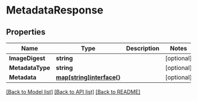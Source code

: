 # MetadataResponse

## Properties
Name | Type | Description | Notes
------------ | ------------- | ------------- | -------------
**ImageDigest** | **string** |  | [optional] 
**MetadataType** | **string** |  | [optional] 
**Metadata** | [**map[string]interface{}**](.md) |  | [optional] 

[[Back to Model list]](../README.md#documentation-for-models) [[Back to API list]](../README.md#documentation-for-api-endpoints) [[Back to README]](../README.md)



